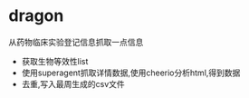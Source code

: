 # dragon
从药物临床实验登记信息抓取一点信息

* 获取生物等效性list
* 使用superagent抓取详情数据,使用cheerio分析html,得到数据
* 去重,写入最周生成的csv文件

